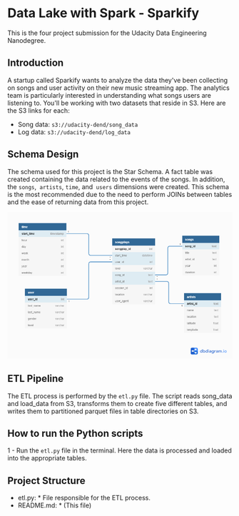  # Data Lake with Spark - Sparkify


This is the four project submission for the Udacity Data Engineering Nanodegree.

## Introduction


A startup called Sparkify wants to analyze the data they've been collecting on songs and user activity on their new music streaming app. The analytics team is particularly interested in understanding what songs users are listening to. You'll be working with two datasets that reside in S3. Here are the S3 links for each:

- Song data: `s3://udacity-dend/song_data`
- Log data: `s3://udacity-dend/log_data`


## Schema Design


The schema used for this project is the Star Schema. A fact table was created containing the data related to the events of the songs. In addition, the `songs`,` artists`, `time`, and` users` dimensions were created. This schema is the most recommended due to the need to perform JOINs between tables and the ease of returning data from this project.

![Schema Design](Schema_Design.png?Raw=true "Schema Design")


## ETL Pipeline


The ETL process is performed by the `etl.py` file. The script reads song_data and load_data from S3, transforms them to create five different tables, and writes them to partitioned parquet files in table directories on S3.


## How to run the Python scripts


1 - Run the `etl.py` file in the terminal. Here the data is processed and loaded into the appropriate tables.


## Project Structure


* etl.py: * File responsible for the ETL process.
* README.md: * (This file)
